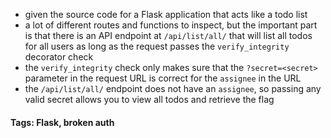 - given the source code for a Flask application that acts like a todo list
- a lot of different routes and functions to inspect, but the important part is that there is an API endpoint at `/api/list/all/` that will list all todos for all users as long as the request passes the `verify_integrity` decorator check
- the `verify_integrity` check only makes sure that the `?secret=<secret>` parameter in the request URL is correct for the `assignee` in the URL
- the `/api/list/all/` endpoint does not have an `assignee`, so passing any valid secret allows you to view all todos and retrieve the flag

#### Tags: Flask, broken auth
